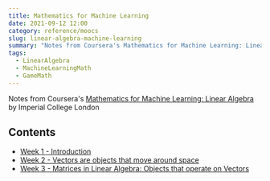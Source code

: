 ```yaml
---
title: Mathematics for Machine Learning
date: 2021-09-12 12:00
category: reference/moocs
slug: linear-algebra-machine-learning
summary: "Notes from Coursera's Mathematics for Machine Learning: Linear Algebra by Imperial College London"
tags:
  - LinearAlgebra
  - MachineLearningMath
  - GameMath
---
```


Notes from Coursera's [Mathematics for Machine Learning: Linear Algebra](https://www.coursera.org/learn/linear-algebra-machine-learning) by Imperial College London

## Contents

* [Week 1 - Introduction]({filename}/reference/moocs/coursera/linear-algebra-machine-learning/week-1.md)
* [Week 2 - Vectors are objects that move around space]({filename}/reference/moocs/coursera/linear-algebra-machine-learning/week-2.md)
* [Week 3 - Matrices in Linear Algebra: Objects that operate on Vectors]({filename}/reference/moocs/coursera/linear-algebra-machine-learning/week-3.md)
